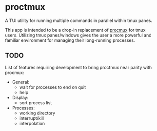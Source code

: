 # proctmux

A TUI utility for running multiple commands in parallel within tmux panes.

This app is intended to be a drop-in replacement of [procmux](https://github.com/napisani/procmux) for tmux users. Utilizing tmux panes/windows gives the user a more powerful and familiar environment for managing their long-running processes.

## TODO

List of features requiring development to bring proctmux near parity with procmux:

- General:
    - wait for processes to end on quit
    - help
- Display:
    - sort process list
- Processes:
    - working directory
    - interrupt/kill
    - interpolation
